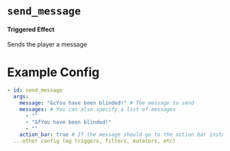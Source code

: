 # `send_message`
#### Triggered Effect

Sends the player a message

# Example Config
```yaml
- id: send_message
  args:
    message: "&cYou have been blinded!" # The message to send
    messages: # You can also specify a list of messages
      - ""
      - "&fYou have been blinded!"
      - ""
    action_bar: true # If the message should go to the action bar instead of chat
  ...other config (eg triggers, filters, mutators, etc)
```